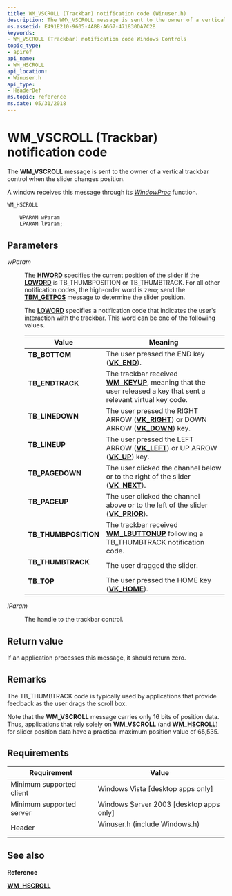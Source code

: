 ```yaml
---
title: WM_VSCROLL (Trackbar) notification code (Winuser.h)
description: The WM\_VSCROLL message is sent to the owner of a vertical trackbar control when the slider changes position. A window receives this message through its WindowProc function.
ms.assetid: E491E210-9605-4ABB-A667-471830DA7C2B
keywords:
- WM_VSCROLL (Trackbar) notification code Windows Controls
topic_type:
- apiref
api_name:
- WM_HSCROLL
api_location:
- Winuser.h
api_type:
- HeaderDef
ms.topic: reference
ms.date: 05/31/2018
---
```


# WM\_VSCROLL (Trackbar) notification code

The **WM\_VSCROLL** message is sent to the owner of a vertical trackbar control when the slider changes position.

A window receives this message through its [*WindowProc*](/windows/win32/api/winuser/nc-winuser-wndproc) function.


```C++
WM_HSCROLL

    WPARAM wParam
    LPARAM lParam; 
```



## Parameters

<dl> <dt>

*wParam* 
</dt> <dd>

The [**HIWORD**](/previous-versions/windows/desktop/legacy/ms632657(v=vs.85)) specifies the current position of the slider if the [**LOWORD**](/previous-versions/windows/desktop/legacy/ms632659(v=vs.85)) is TB\_THUMBPOSITION or TB\_THUMBTRACK. For all other notification codes, the high-order word is zero; send the [**TBM\_GETPOS**](tbm-getpos.md) message to determine the slider position.

The [**LOWORD**](/previous-versions/windows/desktop/legacy/ms632659(v=vs.85)) specifies a notification code that indicates the user's interaction with the trackbar. This word can be one of the following values.



| Value                                                                                                                                                                  | Meaning                                                                                                                                                                                     |
|------------------------------------------------------------------------------------------------------------------------------------------------------------------------|---------------------------------------------------------------------------------------------------------------------------------------------------------------------------------------------|
| <span id="TB_BOTTOM"></span><span id="tb_bottom"></span><dl> <dt>**TB\_BOTTOM**</dt> </dl>                      | The user pressed the END key ([**VK\_END**](/windows/desktop/inputdev/virtual-key-codes)).<br/>                                                                                          |
| <span id="TB_ENDTRACK"></span><span id="tb_endtrack"></span><dl> <dt>**TB\_ENDTRACK**</dt> </dl>                | The trackbar received [**WM\_KEYUP**](/windows/desktop/inputdev/wm-keyup), meaning that the user released a key that sent a relevant virtual key code. <br/>                                           |
| <span id="TB_LINEDOWN"></span><span id="tb_linedown"></span><dl> <dt>**TB\_LINEDOWN**</dt> </dl>                | The user pressed the RIGHT ARROW ([**VK\_RIGHT**](/windows/desktop/inputdev/virtual-key-codes)) or DOWN ARROW ([**VK\_DOWN**](/windows/desktop/inputdev/virtual-key-codes)) key.<br/> |
| <span id="TB_LINEUP"></span><span id="tb_lineup"></span><dl> <dt>**TB\_LINEUP**</dt> </dl>                      | The user pressed the LEFT ARROW ([**VK\_LEFT**](/windows/desktop/inputdev/virtual-key-codes)) or UP ARROW ([**VK\_UP**](/windows/desktop/inputdev/virtual-key-codes)) key.<br/>             |
| <span id="TB_PAGEDOWN"></span><span id="tb_pagedown"></span><dl> <dt>**TB\_PAGEDOWN**</dt> </dl>                | The user clicked the channel below or to the right of the slider ([**VK\_NEXT**](/windows/desktop/inputdev/virtual-key-codes)).<br/>                                                   |
| <span id="TB_PAGEUP"></span><span id="tb_pageup"></span><dl> <dt>**TB\_PAGEUP**</dt> </dl>                      | The user clicked the channel above or to the left of the slider ([**VK\_PRIOR**](/windows/desktop/inputdev/virtual-key-codes)).<br/>                                                 |
| <span id="TB_THUMBPOSITION"></span><span id="tb_thumbposition"></span><dl> <dt>**TB\_THUMBPOSITION**</dt> </dl> | The trackbar received [**WM\_LBUTTONUP**](/windows/desktop/inputdev/wm-lbuttonup) following a TB\_THUMBTRACK notification code.<br/>                                                                   |
| <span id="TB_THUMBTRACK"></span><span id="tb_thumbtrack"></span><dl> <dt>**TB\_THUMBTRACK**</dt> </dl>          | The user dragged the slider.<br/>                                                                                                                                                     |
| <span id="TB_TOP"></span><span id="tb_top"></span><dl> <dt>**TB\_TOP**</dt> </dl>                               | The user pressed the HOME key ([**VK\_HOME**](/windows/desktop/inputdev/virtual-key-codes)). <br/>                                                                                     |



 

</dd> <dt>

*lParam* 
</dt> <dd>

The handle to the trackbar control.

</dd> </dl>

## Return value

If an application processes this message, it should return zero.

## Remarks

The TB\_THUMBTRACK code is typically used by applications that provide feedback as the user drags the scroll box.

Note that the **WM\_VSCROLL** message carries only 16 bits of position data. Thus, applications that rely solely on **WM\_VSCROLL** (and [**WM\_HSCROLL**](wm-hscroll--trackbar-.md)) for slider position data have a practical maximum position value of 65,535.

## Requirements



| Requirement | Value |
|-------------------------------------|----------------------------------------------------------------------------------------------------------|
| Minimum supported client<br/> | Windows Vista \[desktop apps only\]<br/>                                                           |
| Minimum supported server<br/> | Windows Server 2003 \[desktop apps only\]<br/>                                                     |
| Header<br/>                   | <dl> <dt>Winuser.h (include Windows.h)</dt> </dl> |



## See also

<dl> <dt>

**Reference**
</dt> <dt>

[**WM\_HSCROLL**](wm-hscroll--trackbar-.md)
</dt> </dl>

 

